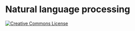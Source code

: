 # Natural language processing

[![Creative Commons License](https://i.creativecommons.org/l/by/4.0/80x15.png)](http://creativecommons.org/licenses/by/4.0/)

